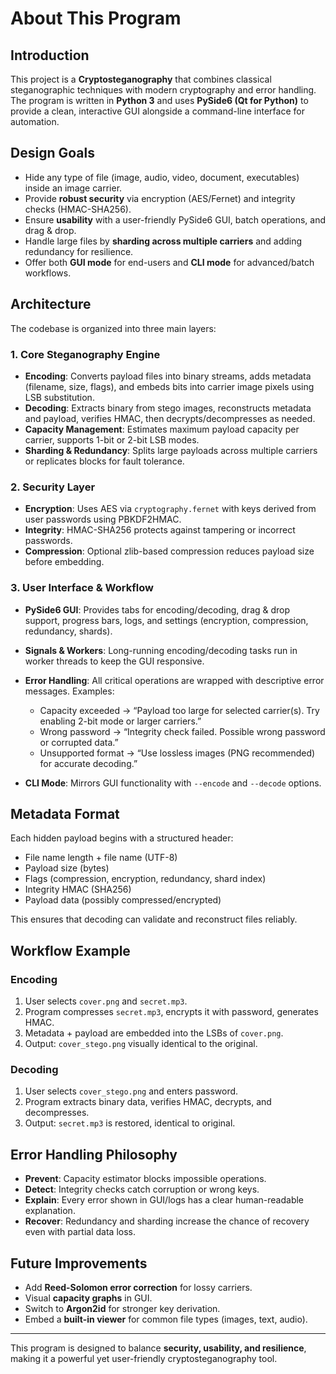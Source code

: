 # About This Program

## Introduction

This project is a **Cryptosteganography** that combines classical steganographic techniques with modern cryptography and error handling. The program is written in **Python 3** and uses **PySide6 (Qt for Python)** to provide a clean, interactive GUI alongside a command-line interface for automation.

## Design Goals

* Hide any type of file (image, audio, video, document, executables) inside an image carrier.
* Provide **robust security** via encryption (AES/Fernet) and integrity checks (HMAC-SHA256).
* Ensure **usability** with a user-friendly PySide6 GUI, batch operations, and drag & drop.
* Handle large files by **sharding across multiple carriers** and adding redundancy for resilience.
* Offer both **GUI mode** for end-users and **CLI mode** for advanced/batch workflows.

## Architecture

The codebase is organized into three main layers:

### 1. Core Steganography Engine

* **Encoding**: Converts payload files into binary streams, adds metadata (filename, size, flags), and embeds bits into carrier image pixels using LSB substitution.
* **Decoding**: Extracts binary from stego images, reconstructs metadata and payload, verifies HMAC, then decrypts/decompresses as needed.
* **Capacity Management**: Estimates maximum payload capacity per carrier, supports 1-bit or 2-bit LSB modes.
* **Sharding & Redundancy**: Splits large payloads across multiple carriers or replicates blocks for fault tolerance.

### 2. Security Layer

* **Encryption**: Uses AES via `cryptography.fernet` with keys derived from user passwords using PBKDF2HMAC.
* **Integrity**: HMAC-SHA256 protects against tampering or incorrect passwords.
* **Compression**: Optional zlib-based compression reduces payload size before embedding.

### 3. User Interface & Workflow

* **PySide6 GUI**: Provides tabs for encoding/decoding, drag & drop support, progress bars, logs, and settings (encryption, compression, redundancy, shards).
* **Signals & Workers**: Long-running encoding/decoding tasks run in worker threads to keep the GUI responsive.
* **Error Handling**: All critical operations are wrapped with descriptive error messages. Examples:

  * Capacity exceeded → “Payload too large for selected carrier(s). Try enabling 2-bit mode or larger carriers.”
  * Wrong password → “Integrity check failed. Possible wrong password or corrupted data.”
  * Unsupported format → “Use lossless images (PNG recommended) for accurate decoding.”
* **CLI Mode**: Mirrors GUI functionality with `--encode` and `--decode` options.

## Metadata Format

Each hidden payload begins with a structured header:

* File name length + file name (UTF-8)
* Payload size (bytes)
* Flags (compression, encryption, redundancy, shard index)
* Integrity HMAC (SHA256)
* Payload data (possibly compressed/encrypted)

This ensures that decoding can validate and reconstruct files reliably.

## Workflow Example

### Encoding

1. User selects `cover.png` and `secret.mp3`.
2. Program compresses `secret.mp3`, encrypts it with password, generates HMAC.
3. Metadata + payload are embedded into the LSBs of `cover.png`.
4. Output: `cover_stego.png` visually identical to the original.

### Decoding

1. User selects `cover_stego.png` and enters password.
2. Program extracts binary data, verifies HMAC, decrypts, and decompresses.
3. Output: `secret.mp3` is restored, identical to original.

## Error Handling Philosophy

* **Prevent**: Capacity estimator blocks impossible operations.
* **Detect**: Integrity checks catch corruption or wrong keys.
* **Explain**: Every error shown in GUI/logs has a clear human-readable explanation.
* **Recover**: Redundancy and sharding increase the chance of recovery even with partial data loss.

## Future Improvements

* Add **Reed-Solomon error correction** for lossy carriers.
* Visual **capacity graphs** in GUI.
* Switch to **Argon2id** for stronger key derivation.
* Embed a **built-in viewer** for common file types (images, text, audio).

---

This program is designed to balance **security, usability, and resilience**, making it a powerful yet user-friendly cryptosteganography tool.
